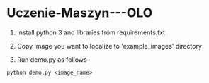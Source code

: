 # Uczenie-Maszyn---OLO

1. Install python 3 and libraries from requirements.txt

2. Copy image you want to localize to 'example_images' directory

3. Run demo.py as follows
```
python demo.py <image_name>
```